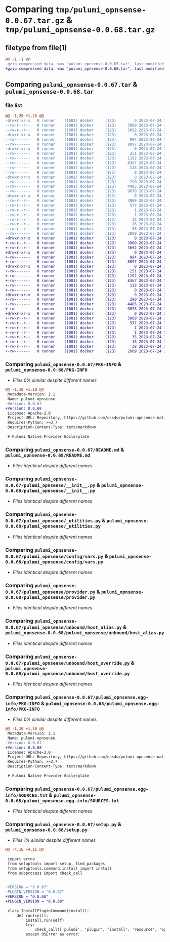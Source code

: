 # Comparing `tmp/pulumi_opnsense-0.0.67.tar.gz` & `tmp/pulumi_opnsense-0.0.68.tar.gz`

## filetype from file(1)

```diff
@@ -1 +1 @@
-gzip compressed data, was "pulumi_opnsense-0.0.67.tar", last modified: Mon Jul 24 11:16:41 2023, max compression
+gzip compressed data, was "pulumi_opnsense-0.0.68.tar", last modified: Mon Jul 24 12:20:54 2023, max compression
```

## Comparing `pulumi_opnsense-0.0.67.tar` & `pulumi_opnsense-0.0.68.tar`

### file list

```diff
@@ -1,25 +1,25 @@
-drwxr-xr-x   0 runner    (1001) docker     (123)        0 2023-07-24 11:16:41.076289 pulumi_opnsense-0.0.67/
--rw-r--r--   0 runner    (1001) docker     (123)     3909 2023-07-24 11:16:41.076289 pulumi_opnsense-0.0.67/PKG-INFO
--rw-r--r--   0 runner    (1001) docker     (123)     3692 2023-07-24 11:16:39.000000 pulumi_opnsense-0.0.67/README.md
-drwxr-xr-x   0 runner    (1001) docker     (123)        0 2023-07-24 11:16:41.072289 pulumi_opnsense-0.0.67/pulumi_opnsense/
--rw-------   0 runner    (1001) docker     (123)      994 2023-07-24 11:16:39.000000 pulumi_opnsense-0.0.67/pulumi_opnsense/__init__.py
--rw-------   0 runner    (1001) docker     (123)     8097 2023-07-24 11:16:39.000000 pulumi_opnsense-0.0.67/pulumi_opnsense/_utilities.py
-drwxr-xr-x   0 runner    (1001) docker     (123)        0 2023-07-24 11:16:41.076289 pulumi_opnsense-0.0.67/pulumi_opnsense/config/
--rw-------   0 runner    (1001) docker     (123)      251 2023-07-24 11:16:39.000000 pulumi_opnsense-0.0.67/pulumi_opnsense/config/__init__.py
--rw-------   0 runner    (1001) docker     (123)     1192 2023-07-24 11:16:39.000000 pulumi_opnsense-0.0.67/pulumi_opnsense/config/vars.py
--rw-------   0 runner    (1001) docker     (123)     8367 2023-07-24 11:16:39.000000 pulumi_opnsense-0.0.67/pulumi_opnsense/provider.py
--rw-------   0 runner    (1001) docker     (123)      113 2023-07-24 11:16:39.000000 pulumi_opnsense-0.0.67/pulumi_opnsense/pulumi-plugin.json
--rw-------   0 runner    (1001) docker     (123)        0 2023-07-24 11:16:39.000000 pulumi_opnsense-0.0.67/pulumi_opnsense/py.typed
-drwxr-xr-x   0 runner    (1001) docker     (123)        0 2023-07-24 11:16:41.076289 pulumi_opnsense-0.0.67/pulumi_opnsense/unbound/
--rw-------   0 runner    (1001) docker     (123)      290 2023-07-24 11:16:39.000000 pulumi_opnsense-0.0.67/pulumi_opnsense/unbound/__init__.py
--rw-------   0 runner    (1001) docker     (123)     4485 2023-07-24 11:16:39.000000 pulumi_opnsense-0.0.67/pulumi_opnsense/unbound/host_alias.py
--rw-------   0 runner    (1001) docker     (123)     9878 2023-07-24 11:16:39.000000 pulumi_opnsense-0.0.67/pulumi_opnsense/unbound/host_override.py
-drwxr-xr-x   0 runner    (1001) docker     (123)        0 2023-07-24 11:16:41.076289 pulumi_opnsense-0.0.67/pulumi_opnsense.egg-info/
--rw-r--r--   0 runner    (1001) docker     (123)     3909 2023-07-24 11:16:40.000000 pulumi_opnsense-0.0.67/pulumi_opnsense.egg-info/PKG-INFO
--rw-r--r--   0 runner    (1001) docker     (123)      577 2023-07-24 11:16:40.000000 pulumi_opnsense-0.0.67/pulumi_opnsense.egg-info/SOURCES.txt
--rw-r--r--   0 runner    (1001) docker     (123)        1 2023-07-24 11:16:40.000000 pulumi_opnsense-0.0.67/pulumi_opnsense.egg-info/dependency_links.txt
--rw-r--r--   0 runner    (1001) docker     (123)        1 2023-07-24 11:16:40.000000 pulumi_opnsense-0.0.67/pulumi_opnsense.egg-info/not-zip-safe
--rw-r--r--   0 runner    (1001) docker     (123)       35 2023-07-24 11:16:40.000000 pulumi_opnsense-0.0.67/pulumi_opnsense.egg-info/requires.txt
--rw-r--r--   0 runner    (1001) docker     (123)       16 2023-07-24 11:16:40.000000 pulumi_opnsense-0.0.67/pulumi_opnsense.egg-info/top_level.txt
--rw-r--r--   0 runner    (1001) docker     (123)       38 2023-07-24 11:16:41.076289 pulumi_opnsense-0.0.67/setup.cfg
--rw-------   0 runner    (1001) docker     (123)     2009 2023-07-24 11:16:39.000000 pulumi_opnsense-0.0.67/setup.py
+drwxr-xr-x   0 runner    (1001) docker     (123)        0 2023-07-24 12:20:54.075933 pulumi_opnsense-0.0.68/
+-rw-r--r--   0 runner    (1001) docker     (123)     3909 2023-07-24 12:20:54.075933 pulumi_opnsense-0.0.68/PKG-INFO
+-rw-r--r--   0 runner    (1001) docker     (123)     3692 2023-07-24 12:20:53.000000 pulumi_opnsense-0.0.68/README.md
+drwxr-xr-x   0 runner    (1001) docker     (123)        0 2023-07-24 12:20:54.075933 pulumi_opnsense-0.0.68/pulumi_opnsense/
+-rw-------   0 runner    (1001) docker     (123)      994 2023-07-24 12:20:53.000000 pulumi_opnsense-0.0.68/pulumi_opnsense/__init__.py
+-rw-------   0 runner    (1001) docker     (123)     8097 2023-07-24 12:20:53.000000 pulumi_opnsense-0.0.68/pulumi_opnsense/_utilities.py
+drwxr-xr-x   0 runner    (1001) docker     (123)        0 2023-07-24 12:20:54.075933 pulumi_opnsense-0.0.68/pulumi_opnsense/config/
+-rw-------   0 runner    (1001) docker     (123)      251 2023-07-24 12:20:53.000000 pulumi_opnsense-0.0.68/pulumi_opnsense/config/__init__.py
+-rw-------   0 runner    (1001) docker     (123)     1192 2023-07-24 12:20:53.000000 pulumi_opnsense-0.0.68/pulumi_opnsense/config/vars.py
+-rw-------   0 runner    (1001) docker     (123)     8367 2023-07-24 12:20:53.000000 pulumi_opnsense-0.0.68/pulumi_opnsense/provider.py
+-rw-------   0 runner    (1001) docker     (123)      113 2023-07-24 12:20:53.000000 pulumi_opnsense-0.0.68/pulumi_opnsense/pulumi-plugin.json
+-rw-------   0 runner    (1001) docker     (123)        0 2023-07-24 12:20:53.000000 pulumi_opnsense-0.0.68/pulumi_opnsense/py.typed
+drwxr-xr-x   0 runner    (1001) docker     (123)        0 2023-07-24 12:20:54.075933 pulumi_opnsense-0.0.68/pulumi_opnsense/unbound/
+-rw-------   0 runner    (1001) docker     (123)      290 2023-07-24 12:20:53.000000 pulumi_opnsense-0.0.68/pulumi_opnsense/unbound/__init__.py
+-rw-------   0 runner    (1001) docker     (123)     4485 2023-07-24 12:20:53.000000 pulumi_opnsense-0.0.68/pulumi_opnsense/unbound/host_alias.py
+-rw-------   0 runner    (1001) docker     (123)     9878 2023-07-24 12:20:53.000000 pulumi_opnsense-0.0.68/pulumi_opnsense/unbound/host_override.py
+drwxr-xr-x   0 runner    (1001) docker     (123)        0 2023-07-24 12:20:54.075933 pulumi_opnsense-0.0.68/pulumi_opnsense.egg-info/
+-rw-r--r--   0 runner    (1001) docker     (123)     3909 2023-07-24 12:20:54.000000 pulumi_opnsense-0.0.68/pulumi_opnsense.egg-info/PKG-INFO
+-rw-r--r--   0 runner    (1001) docker     (123)      577 2023-07-24 12:20:54.000000 pulumi_opnsense-0.0.68/pulumi_opnsense.egg-info/SOURCES.txt
+-rw-r--r--   0 runner    (1001) docker     (123)        1 2023-07-24 12:20:54.000000 pulumi_opnsense-0.0.68/pulumi_opnsense.egg-info/dependency_links.txt
+-rw-r--r--   0 runner    (1001) docker     (123)        1 2023-07-24 12:20:54.000000 pulumi_opnsense-0.0.68/pulumi_opnsense.egg-info/not-zip-safe
+-rw-r--r--   0 runner    (1001) docker     (123)       35 2023-07-24 12:20:54.000000 pulumi_opnsense-0.0.68/pulumi_opnsense.egg-info/requires.txt
+-rw-r--r--   0 runner    (1001) docker     (123)       16 2023-07-24 12:20:54.000000 pulumi_opnsense-0.0.68/pulumi_opnsense.egg-info/top_level.txt
+-rw-r--r--   0 runner    (1001) docker     (123)       38 2023-07-24 12:20:54.075933 pulumi_opnsense-0.0.68/setup.cfg
+-rw-------   0 runner    (1001) docker     (123)     2009 2023-07-24 12:20:53.000000 pulumi_opnsense-0.0.68/setup.py
```

### Comparing `pulumi_opnsense-0.0.67/PKG-INFO` & `pulumi_opnsense-0.0.68/PKG-INFO`

 * *Files 0% similar despite different names*

```diff
@@ -1,10 +1,10 @@
 Metadata-Version: 2.1
 Name: pulumi_opnsense
-Version: 0.0.67
+Version: 0.0.68
 License: Apache-2.0
 Project-URL: Repository, https://github.com/oss4u/pulumi-opnsense-native
 Requires-Python: >=3.7
 Description-Content-Type: text/markdown
 
 # Pulumi Native Provider Boilerplate
```

### Comparing `pulumi_opnsense-0.0.67/README.md` & `pulumi_opnsense-0.0.68/README.md`

 * *Files identical despite different names*

### Comparing `pulumi_opnsense-0.0.67/pulumi_opnsense/__init__.py` & `pulumi_opnsense-0.0.68/pulumi_opnsense/__init__.py`

 * *Files identical despite different names*

### Comparing `pulumi_opnsense-0.0.67/pulumi_opnsense/_utilities.py` & `pulumi_opnsense-0.0.68/pulumi_opnsense/_utilities.py`

 * *Files identical despite different names*

### Comparing `pulumi_opnsense-0.0.67/pulumi_opnsense/config/vars.py` & `pulumi_opnsense-0.0.68/pulumi_opnsense/config/vars.py`

 * *Files identical despite different names*

### Comparing `pulumi_opnsense-0.0.67/pulumi_opnsense/provider.py` & `pulumi_opnsense-0.0.68/pulumi_opnsense/provider.py`

 * *Files identical despite different names*

### Comparing `pulumi_opnsense-0.0.67/pulumi_opnsense/unbound/host_alias.py` & `pulumi_opnsense-0.0.68/pulumi_opnsense/unbound/host_alias.py`

 * *Files identical despite different names*

### Comparing `pulumi_opnsense-0.0.67/pulumi_opnsense/unbound/host_override.py` & `pulumi_opnsense-0.0.68/pulumi_opnsense/unbound/host_override.py`

 * *Files identical despite different names*

### Comparing `pulumi_opnsense-0.0.67/pulumi_opnsense.egg-info/PKG-INFO` & `pulumi_opnsense-0.0.68/pulumi_opnsense.egg-info/PKG-INFO`

 * *Files 0% similar despite different names*

```diff
@@ -1,10 +1,10 @@
 Metadata-Version: 2.1
 Name: pulumi-opnsense
-Version: 0.0.67
+Version: 0.0.68
 License: Apache-2.0
 Project-URL: Repository, https://github.com/oss4u/pulumi-opnsense-native
 Requires-Python: >=3.7
 Description-Content-Type: text/markdown
 
 # Pulumi Native Provider Boilerplate
```

### Comparing `pulumi_opnsense-0.0.67/pulumi_opnsense.egg-info/SOURCES.txt` & `pulumi_opnsense-0.0.68/pulumi_opnsense.egg-info/SOURCES.txt`

 * *Files identical despite different names*

### Comparing `pulumi_opnsense-0.0.67/setup.py` & `pulumi_opnsense-0.0.68/setup.py`

 * *Files 1% similar despite different names*

```diff
@@ -4,16 +4,16 @@
 
 import errno
 from setuptools import setup, find_packages
 from setuptools.command.install import install
 from subprocess import check_call
 
 
-VERSION = "0.0.67"
-PLUGIN_VERSION = "0.0.67"
+VERSION = "0.0.68"
+PLUGIN_VERSION = "0.0.68"
 
 class InstallPluginCommand(install):
     def run(self):
         install.run(self)
         try:
             check_call(['pulumi', 'plugin', 'install', 'resource', 'opnsense', PLUGIN_VERSION, '--server', 'github://api.github.com/oss4u/pulumi-opnsense-native'])
         except OSError as error:
```


